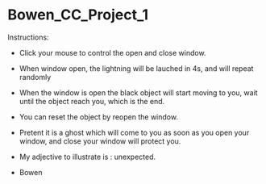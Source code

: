 # Bowen_CC_Project_1

Instructions: 
- Click your mouse to control the open and close window.
- When window open, the lightning will be lauched in 4s, and will repeat randomly
- When the window is open the black object will start moving to you, 
wait until the object reach you, which is the end. 
- You can reset the object by reopen the window. 
- Pretent it is a ghost which will come to you as soon as you open your window,
and close your window will protect you.

- My adjective to illustrate is : unexpected.

- Bowen 
